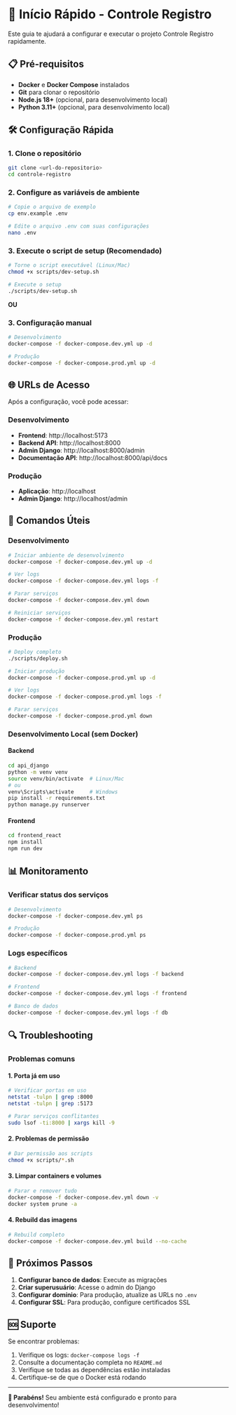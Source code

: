 # 🚀 Início Rápido - Controle Registro

Este guia te ajudará a configurar e executar o projeto Controle Registro rapidamente.

## 📋 Pré-requisitos

- **Docker** e **Docker Compose** instalados
- **Git** para clonar o repositório
- **Node.js 18+** (opcional, para desenvolvimento local)
- **Python 3.11+** (opcional, para desenvolvimento local)

## 🛠️ Configuração Rápida

### 1. Clone o repositório
```bash
git clone <url-do-repositorio>
cd controle-registro
```

### 2. Configure as variáveis de ambiente
```bash
# Copie o arquivo de exemplo
cp env.example .env

# Edite o arquivo .env com suas configurações
nano .env
```

### 3. Execute o script de setup (Recomendado)
```bash
# Torne o script executável (Linux/Mac)
chmod +x scripts/dev-setup.sh

# Execute o setup
./scripts/dev-setup.sh
```

**OU**

### 3. Configuração manual
```bash
# Desenvolvimento
docker-compose -f docker-compose.dev.yml up -d

# Produção
docker-compose -f docker-compose.prod.yml up -d
```

## 🌐 URLs de Acesso

Após a configuração, você pode acessar:

### Desenvolvimento
- **Frontend**: http://localhost:5173
- **Backend API**: http://localhost:8000
- **Admin Django**: http://localhost:8000/admin
- **Documentação API**: http://localhost:8000/api/docs

### Produção
- **Aplicação**: http://localhost
- **Admin Django**: http://localhost/admin

## 🔧 Comandos Úteis

### Desenvolvimento
```bash
# Iniciar ambiente de desenvolvimento
docker-compose -f docker-compose.dev.yml up -d

# Ver logs
docker-compose -f docker-compose.dev.yml logs -f

# Parar serviços
docker-compose -f docker-compose.dev.yml down

# Reiniciar serviços
docker-compose -f docker-compose.dev.yml restart
```

### Produção
```bash
# Deploy completo
./scripts/deploy.sh

# Iniciar produção
docker-compose -f docker-compose.prod.yml up -d

# Ver logs
docker-compose -f docker-compose.prod.yml logs -f

# Parar serviços
docker-compose -f docker-compose.prod.yml down
```

### Desenvolvimento Local (sem Docker)

#### Backend
```bash
cd api_django
python -m venv venv
source venv/bin/activate  # Linux/Mac
# ou
venv\Scripts\activate     # Windows
pip install -r requirements.txt
python manage.py runserver
```

#### Frontend
```bash
cd frontend_react
npm install
npm run dev
```

## 📊 Monitoramento

### Verificar status dos serviços
```bash
# Desenvolvimento
docker-compose -f docker-compose.dev.yml ps

# Produção
docker-compose -f docker-compose.prod.yml ps
```

### Logs específicos
```bash
# Backend
docker-compose -f docker-compose.dev.yml logs -f backend

# Frontend
docker-compose -f docker-compose.dev.yml logs -f frontend

# Banco de dados
docker-compose -f docker-compose.dev.yml logs -f db
```

## 🔍 Troubleshooting

### Problemas comuns

#### 1. Porta já em uso
```bash
# Verificar portas em uso
netstat -tulpn | grep :8000
netstat -tulpn | grep :5173

# Parar serviços conflitantes
sudo lsof -ti:8000 | xargs kill -9
```

#### 2. Problemas de permissão
```bash
# Dar permissão aos scripts
chmod +x scripts/*.sh
```

#### 3. Limpar containers e volumes
```bash
# Parar e remover tudo
docker-compose -f docker-compose.dev.yml down -v
docker system prune -a
```

#### 4. Rebuild das imagens
```bash
# Rebuild completo
docker-compose -f docker-compose.dev.yml build --no-cache
```

## 📝 Próximos Passos

1. **Configurar banco de dados**: Execute as migrações
2. **Criar superusuário**: Acesse o admin do Django
3. **Configurar domínio**: Para produção, atualize as URLs no `.env`
4. **Configurar SSL**: Para produção, configure certificados SSL

## 🆘 Suporte

Se encontrar problemas:

1. Verifique os logs: `docker-compose logs -f`
2. Consulte a documentação completa no `README.md`
3. Verifique se todas as dependências estão instaladas
4. Certifique-se de que o Docker está rodando

---

**🎉 Parabéns!** Seu ambiente está configurado e pronto para desenvolvimento!
